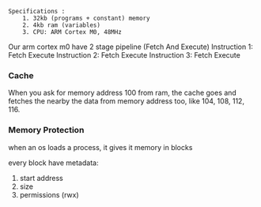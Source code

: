 	Specifications : 
		1. 32kb (programs + constant) memory
		2. 4kb ram (variables)
		3. CPU: ARM Cortex M0, 48MHz

Our arm cortex m0 have 2 stage pipeline (Fetch And Execute)
Instruction 1: 	     Fetch        Execute
Instruction 2: 		                   Fetch         Execute
Instruction 3:                                             Fetch           Execute

### Cache
When you ask for memory address 100 from ram, the cache goes and fetches the nearby the data from memory address too, like 104, 108, 112, 116.


### Memory Protection
when an os loads a process, it gives it memory in blocks

every block have metadata:

1. start address
2. size
3. permissions (rwx)

